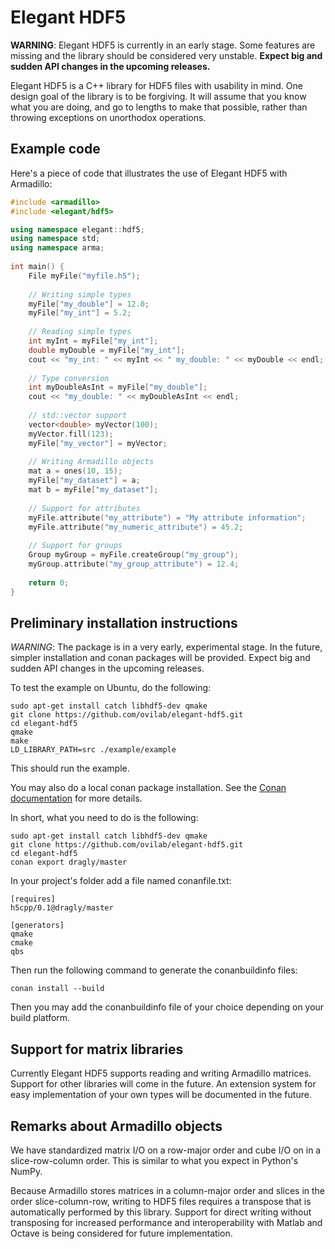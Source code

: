 # Elegant HDF5

**WARNING**: Elegant HDF5 is currently in an early stage. 
Some features are missing and the library should be considered very unstable.
**Expect big and sudden API changes in the upcoming releases.**

Elegant HDF5 is a C++ library for HDF5 files with usability in mind.
One design goal of the library is to be forgiving.
It will assume that you know what you are doing, and go to lengths to make
that possible, rather than throwing exceptions on unorthodox operations.

## Example code

Here's a piece of code that illustrates the use of Elegant HDF5 with Armadillo:

```cpp
#include <armadillo>
#include <elegant/hdf5>

using namespace elegant::hdf5;
using namespace std;
using namespace arma;
 
int main() {
    File myFile("myfile.h5");
    
    // Writing simple types
    myFile["my_double"] = 12.0;
    myFile["my_int"] = 5.2;
    
    // Reading simple types
    int myInt = myFile["my_int"];
    double myDouble = myFile["my_int"];
    cout << "my_int: " << myInt << " my_double: " << myDouble << endl;
    
    // Type conversion
    int myDoubleAsInt = myFile["my_double"];
    cout << "my_double: " << myDoubleAsInt << endl;
    
    // std::vector support
    vector<double> myVector(100);
    myVector.fill(123);
    myFile["my_vector"] = myVector;
    
    // Writing Armadillo objects
    mat a = ones(10, 15);
    myFile["my_dataset"] = a;
    mat b = myFile["my_dataset"];
    
    // Support for attributes
    myFile.attribute("my_attribute") = "My attribute information";
    myFile.attribute("my_numeric_attribute") = 45.2;
    
    // Support for groups
    Group myGroup = myFile.createGroup("my_group");
    myGroup.attribute("my_group_attribute") = 12.4;
    
    return 0;
}
```

## Preliminary installation instructions

*WARNING*: The package is in a very early, experimental stage. 
In the future, simpler installation and conan packages will be provided. 
Expect big and sudden API changes in the upcoming releases.

To test the example on Ubuntu, do the following:

```
sudo apt-get install catch libhdf5-dev qmake
git clone https://github.com/ovilab/elegant-hdf5.git
cd elegant-hdf5
qmake
make
LD_LIBRARY_PATH=src ./example/example
```

This should run the example.

You may also do a local conan package installation.
See the [Conan documentation](http://docs.conan.io/en/latest/) for more details.

In short, what you need to do is the following:

```
sudo apt-get install catch libhdf5-dev qmake
git clone https://github.com/ovilab/elegant-hdf5.git
cd elegant-hdf5
conan export dragly/master
```

In your project's folder add a file named conanfile.txt:

```
[requires]
h5cpp/0.1@dragly/master

[generators]
qmake
cmake
qbs
```

Then run the following command to generate the conanbuildinfo files:

```
conan install --build
```

Then you may add the conanbuildinfo file of your choice depending on your build platform.

## Support for matrix libraries

Currently Elegant HDF5 supports reading and writing Armadillo matrices.
Support for other libraries will come in the future.
An extension system for easy implementation of your own types will be
documented in the future.

## Remarks about Armadillo objects

We have standardized matrix I/O on a row-major order and cube I/O on in a
slice-row-column order.
This is similar to what you expect in Python's NumPy.

Because Armadillo stores matrices in a column-major order and slices in the 
order slice-column-row, writing to HDF5 files requires a transpose that
is automatically performed by this library.
Support for direct writing without transposing for increased performance
and interoperability with Matlab and Octave is being considered for future
implementation.
